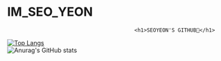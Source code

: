 # IM_SEO_YEON
                                             <h1>SEOYEON'S GITHUB🚩</h1>


[![Top Langs](https://github-readme-stats.vercel.app/api/top-langs/?username=alier22&layout=compact)](https://github.com/alier22/github-readme-stats)                     
![Anurag's GitHub stats](https://github-readme-stats.vercel.app/api?username=alier22&show_icons=true&theme=radical)
